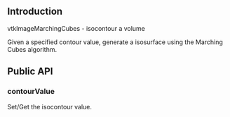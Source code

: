 ## Introduction

vtkImageMarchingCubes - isocontour a volume

Given a specified contour value, generate a isosurface using the
Marching Cubes algorithm.

## Public API

### contourValue

Set/Get the isocontour value.
